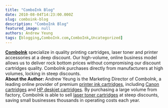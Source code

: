 ```yaml
---
title: "ComboInk Blog"
date: 2010-08-04T14:23:00.000Z
slug: comboink-blog
description: "ComboInk Blog"
featured_image: null
authors: Andrew Yeung
tags: [blogging,ComboInk.com,ComboInk,Uncategorized]
---
```


**[ComboInk](https://www.comboink.com/)** specialize in quality printing cartridges, laser toner and printer accessories at a deep discount. Our high-volume, online business model allows us to deliver rock bottom prices without compromising our discount cartridges quality. ComboInk purchases directly from manufacturers at high volumes, locking in steep discounts.  
**About the Author:** Andrew Yeung is the Marketing Director of ComboInk, a leading online provider of premium [printer ink cartridges](https://www.comboink.com/), including [Canon cartridges](https://www.comboink.com/canon-printer-ink-cartridges) and [HP deskjet cartridges](https://www.comboink.com/hp-compatible-toner-cartridge). By purchasing a large volume from factory, ComboInk is able to sell [laser toner cartridges](https://www.comboink.com/) at steep discounts, saving small businesses thousands in operating costs each year.